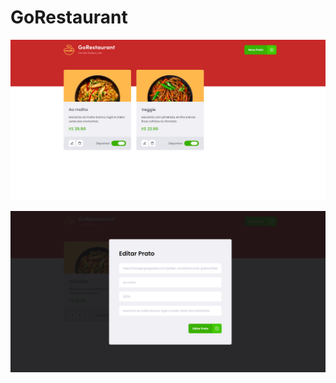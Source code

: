 # GoRestaurant

![Projeto](https://github.com/Qwwerty/ignite-template-reactjs-refactoring-classes-ts/blob/master/img/image1.PNG)

![Projeto](https://github.com/Qwwerty/ignite-template-reactjs-refactoring-classes-ts/blob/master/img/image2.PNG)
